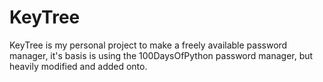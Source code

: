 # KeyTree
KeyTree is my personal project to make a freely available password manager, it's basis is using the 100DaysOfPython password manager, but heavily modified and added onto.
